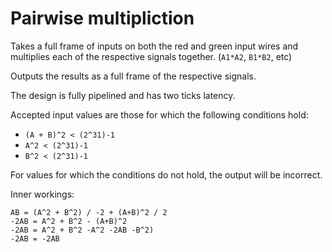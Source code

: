 # Pairwise multipliction

Takes a full frame of inputs on both the red and green input wires and
multiplies each of the respective signals together. (`A1*A2`, `B1*B2`, etc)

Outputs the results as a full frame of the respective signals.

The design is fully pipelined and has two ticks latency.

Accepted input values are those for which the following conditions hold:

* `(A + B)^2 < (2^31)-1`
* `A^2 < (2^31)-1`
* `B^2 < (2^31)-1`

For values for which the conditions do not hold, the output will be incorrect.


Inner workings:

```
AB = (A^2 + B^2) / -2 + (A+B)^2 / 2
-2AB = A^2 + B^2 - (A+B)^2
-2AB = A^2 + B^2 -A^2 -2AB -B^2)
-2AB = -2AB
```
